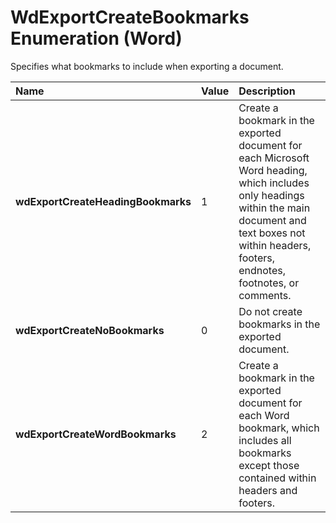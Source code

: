 
# WdExportCreateBookmarks Enumeration (Word)

Specifies what bookmarks to include when exporting a document.



|**Name**|**Value**|**Description**|
|:-----|:-----|:-----|
|**wdExportCreateHeadingBookmarks**|1|Create a bookmark in the exported document for each Microsoft Word heading, which includes only headings within the main document and text boxes not within headers, footers, endnotes, footnotes, or comments.|
|**wdExportCreateNoBookmarks**|0|Do not create bookmarks in the exported document.|
|**wdExportCreateWordBookmarks**|2|Create a bookmark in the exported document for each Word bookmark, which includes all bookmarks except those contained within headers and footers.|
